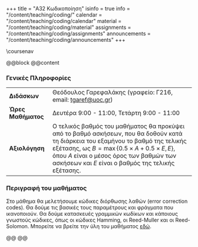 +++
title = "Α32 Κωδικοποίηση"
isinfo = true
info = "/content/teaching/coding/"
calendar = "/content/teaching/coding/calendar"
material = "/content/teaching/coding/material"
assignments = "/content/teaching/coding/assignments"
announcements = "/content/teaching/coding/announcements"
+++

\coursenav

@@block
@@content

### Γενικές Πληροφορίες

|                    |                                                                         |
|:-------------------|:------------------------------------------------------------------------|
| **Διδάσκων**       | Θεόδουλος Γαρεφαλάκης (γραφείο: Γ216, email: tgaref@uoc.gr)             |
| **Ώρες Μαθήματος** | Δευτέρα 9:00 - 11:00, Τετάρτη 9:00 - 11:00                                 |
| **Αξιολόγηση**     | Ο τελικός βαθμός του μαθήματος θα προκύψει από το βαθμό ασκήσεων, που θα δοθούν κατά τη διάρκεια του εξαμήνου το βαθμό της τελικής εξέτασης, ως $B = \max\{0.5\times A + 0.5\times E, E\}$, όπου $A$ είναι ο μέσος όρος των βαθμών των ασκήσεων και $E$ είναι ο βαθμός της τελικής εξέτασης.


### Περιγραφή του μαθήματος
Στο μάθημα θα μελετήσουμε κώδικες διόρθωσης λαθών (error correction codes).
Θα δούμε τις βασικές τους παραμέτρους και φράγματα που ικανοποιούν. Θα δούμε
κατασκευές γραμμικών κωδίκων και κάποιους γνωστούς κώδικες, όπως οι κώδικες Hamming,
οι Reed-Muller και οι Reed-Solomon. Μπορείτε να βρείτε την ύλη του μαθήματος [εδώ](./syllabus.pdf).


@@
@@
